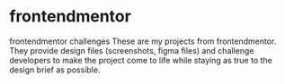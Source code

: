 # frontendmentor
frontendmentor challenges
These are my projects from frontendmentor. They provide design files (screenshots, figma files) and challenge developers to make the project come to life while staying as true to the design brief as possible.
